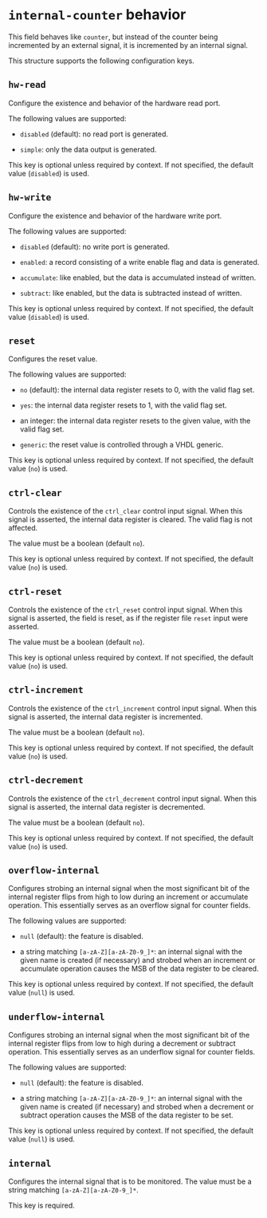 # `internal-counter` behavior

This field behaves like `counter`, but instead of the counter being
incremented by an external signal, it is incremented by an internal
signal.

This structure supports the following configuration keys.

## `hw-read`

Configure the existence and behavior of the hardware read port.

The following values are supported:

 - `disabled` (default): no read port is generated.

 - `simple`: only the data output is generated.

This key is optional unless required by context. If not specified, the default value (`disabled`) is used.

## `hw-write`

Configure the existence and behavior of the hardware write port.

The following values are supported:

 - `disabled` (default): no write port is generated.

 - `enabled`: a record consisting of a write enable flag and data is generated.

 - `accumulate`: like enabled, but the data is accumulated instead of written.

 - `subtract`: like enabled, but the data is subtracted instead of written.

This key is optional unless required by context. If not specified, the default value (`disabled`) is used.

## `reset`

Configures the reset value.

The following values are supported:

 - `no` (default): the internal data register resets to 0, with the valid flag set.

 - `yes`: the internal data register resets to 1, with the valid flag set.

 - an integer: the internal data register resets to the given value, with the valid flag set.

 - `generic`: the reset value is controlled through a VHDL generic.

This key is optional unless required by context. If not specified, the default value (`no`) is used.

## `ctrl-clear`

Controls the existence of the `ctrl_clear` control input
signal. When this signal is asserted, the internal data register is
cleared. The valid flag is not affected.

The value must be a boolean (default `no`).

This key is optional unless required by context. If not specified, the default value (`no`) is used.

## `ctrl-reset`

Controls the existence of the `ctrl_reset` control input
signal. When this signal is asserted, the field is reset, as if the
register file `reset` input were asserted.

The value must be a boolean (default `no`).

This key is optional unless required by context. If not specified, the default value (`no`) is used.

## `ctrl-increment`

Controls the existence of the `ctrl_increment` control input
signal. When this signal is asserted, the internal data register is
incremented.

The value must be a boolean (default `no`).

This key is optional unless required by context. If not specified, the default value (`no`) is used.

## `ctrl-decrement`

Controls the existence of the `ctrl_decrement` control input
signal. When this signal is asserted, the internal data register is
decremented.

The value must be a boolean (default `no`).

This key is optional unless required by context. If not specified, the default value (`no`) is used.

## `overflow-internal`

Configures strobing an internal signal when the most significant bit
of the internal register flips from high to low during an increment or
accumulate operation. This essentially serves as an overflow signal for
counter fields.

The following values are supported:

 - `null` (default): the feature is disabled.

 - a string matching `[a-zA-Z][a-zA-Z0-9_]*`: an internal signal with the given name is created (if necessary) and strobed when an increment or accumulate operation causes the MSB of the data register to be cleared.

This key is optional unless required by context. If not specified, the default value (`null`) is used.

## `underflow-internal`

Configures strobing an internal signal when the most significant bit
of the internal register flips from low to high during a decrement or
subtract operation. This essentially serves as an underflow signal for
counter fields.

The following values are supported:

 - `null` (default): the feature is disabled.

 - a string matching `[a-zA-Z][a-zA-Z0-9_]*`: an internal signal with the given name is created (if necessary) and strobed when a decrement or subtract operation causes the MSB of the data register to be set.

This key is optional unless required by context. If not specified, the default value (`null`) is used.

## `internal`

Configures the internal signal that is to be monitored. The value
must be a string matching `[a-zA-Z][a-zA-Z0-9_]*`.

This key is required.